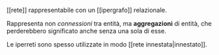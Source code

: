[[rete]] rappresentabile con un [[ipergrafo]] relazionale.

Rappresenta non *connessioni* tra entità, ma **aggregazioni** di entità, che perderebbero significato anche senza una sola di esse.

Le iperreti sono spesso utilizzate in modo [[rete innestata|innestato]].
